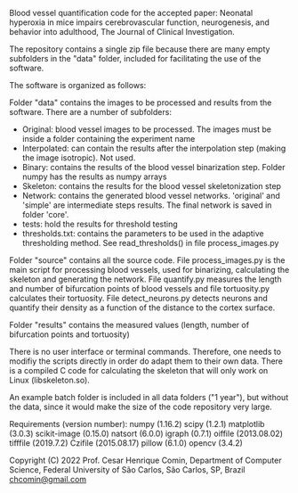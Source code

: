 Blood vessel quantification code for the accepted paper: Neonatal hyperoxia in mice impairs cerebrovascular function, neurogenesis, and behavior into adulthood, The Journal of Clinical Investigation.

The repository contains a single zip file because there are many empty subfolders in the "data" folder, included for facilitating the use of the software.


The software is organized as follows:

Folder "data" contains the images to be processed and results from the software. There are a number of subfolders:

- Original: blood vessel images to be processed. The images must be inside a folder containing the experiment name
- Interpolated: can contain the results after the interpolation step (making the image isotropic). Not used.
- Binary: contains the results of the blood vessel binarization step. Folder numpy has the results as numpy arrays
- Skeleton: contains the results for the blood vessel skeletonization step
- Network: contains the generated blood vessel networks. 'original' and 'simple' are intermediate steps results. The final network is saved in folder 'core'.
- tests: hold the results for threshold testing
- thresholds.txt: contains the parameters to be used in the adaptive thresholding method. See read_thresholds() in file process_images.py

Folder "source" contains all the source code. File process_images.py is the main script for processing blood vessels, used for binarizing, calculating the skeleton and generating the network. File quantify.py measures the length and number of bifurcation points of blood vessels and file tortuosity.py calculates their tortuosity. File detect_neurons.py detects neurons and quantify their density as a function of the distance to the cortex surface.

Folder "results" contains the measured values (length, number of bifurcation points and tortuosity)

There is no user interface or terminal commands. Therefore, one needs to modifiy the scripts directly in order do adapt them to their own data. There is a compiled C code for calculating the skeleton that will only work on Linux (libskeleton.so).

An example batch folder is included in all data folders ("1 year"), but without the data, since it would make the size of the code repository very large.


Requirements (version number):
numpy (1.16.2)
scipy (1.2.1)
matplotlib (3.0.3)
scikit-image (0.15.0)
natsort (6.0.0)
igraph (0.7.1)
oiffile (2013.08.02)
tifffile (2019.7.2)
Czifile (2015.08.17)
pillow (6.1.0)
opencv (3.4.2)

Copyright (C) 2022 Prof. Cesar Henrique Comin, Department of Computer Science,
Federal University of São Carlos, São Carlos, SP, Brazil
chcomin@gmail.com
